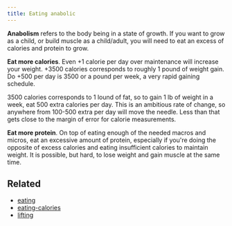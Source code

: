 ```yaml
---
title: Eating anabolic
---
```

**Anabolism** refers to the body being in a state of growth. If you want to grow as a child, or build muscle as a child/adult, you will need to eat an excess of calories and protein to grow.

**Eat more calories**. Even +1 calorie per day over maintenance will increase your weight. +3500 calories corresponds to roughly 1 pound of weight gain. Do +500 per day is 3500 or a pound per week, a very rapid gaining schedule.

3500 calories corresponds to 1 lound of fat, so to gain 1 lb of weight in a week, eat 500 extra calories per day. This is an ambitious rate of change, so anywhere from 100-500 extra per day will move the needle. Less than that gets close to the margin of error for calorie measurements.

**Eat more protein**. On top of eating enough of the needed macros and micros, eat an excessive amount of protein, especially if you're doing the opposite of excess calories and eating insufficient calories to maintain weight. It is possible, but hard, to lose weight and gain muscle at the same time.

## Related
- [eating](/eating)
- [eating-calories](/eating-calories)
- [lifting](/lifting)